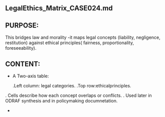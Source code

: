 ## LegalEthics_Matrix_CASE024.md

## PURPOSE:

This bridges law and morality -it maps legal concepts (liability, negligence, restitution)
against ethical principles( fairness, proportionality, foreseeability).

## CONTENT:

* A Two-axis table:

  .Left column: legal categories.
  .Top row:ethicalprinciples.

 . Cells describe how each concept overlaps or conflicts.
 . Used later in ODRAF synthesis and in policymaking documnetation.
  
  
* 
